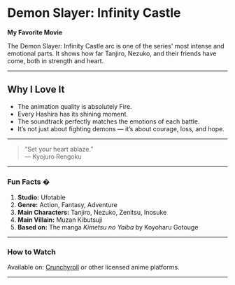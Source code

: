 # Demon Slayer: Infinity Castle 

**My Favorite Movie**

The Demon Slayer: Infinity Castle arc is one of the series' most intense and emotional parts. It shows how far Tanjiro, Nezuko, and their friends have come, both in strength and heart.

---

## Why I Love It 
- The animation quality is absolutely Fire.
- Every Hashira has its shining moment.
- The soundtrack perfectly matches the emotions of each battle.
- It’s not just about fighting demons — it’s about courage, loss, and hope.

---

> “Set your heart ablaze.”  
> — Kyojuro Rengoku 

---

### Fun Facts �
1. **Studio:** Ufotable  
2. **Genre:** Action, Fantasy, Adventure  
3. **Main Characters:** Tanjiro, Nezuko, Zenitsu, Inosuke  
4. **Main Villain:** Muzan Kibutsuji  
5. **Based on:** The manga *Kimetsu no Yaiba* by Koyoharu Gotouge

---

### How to Watch
Available on: [Crunchyroll](https://www.crunchyroll.com/) or other licensed anime platforms.

---

```JavaScript

